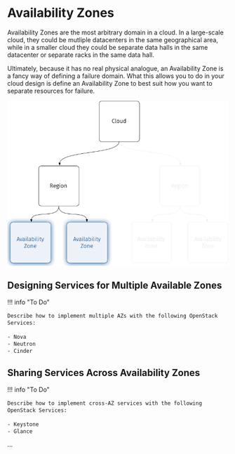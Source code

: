 # Availability Zones

Availability Zones are the most arbitrary domain in a cloud.  In a large-scale cloud, they could be mutliple datacenters in the same geographical area, while in a smaller cloud they could be separate data halls in the same datacenter or separate racks in the same data hall.

Ultimately, because it has no real physical analogue, an Availability Zone is a fancy way of defining a failure domain.  What this allows you to do in your cloud design is define an Availability Zone to best suit how you want to separate resources for failure.

![Availability Zones in Cloud Hierarchy](assets/images/cloud-hierarchy-az.png)

## Designing Services for Multiple Available Zones

!!! info "To Do"

    Describe how to implement multiple AZs with the following OpenStack Services:

    - Nova
    - Neutron
    - Cinder

## Sharing Services Across Availability Zones

!!! info "To Do"

    Describe how to implement cross-AZ services with the following OpenStack Services:

    - Keystone
    - Glance

...
